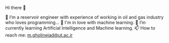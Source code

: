  Hi there 👋
 
 
 🔭 I’m a reservoir engineer with experience of working in oil and gas industry who loves programming...
 💬 I'm in love with machine learning.
 🌱 I’m currently learning Artificial Intelligence and Machine learning.
 📫 How to reach me: m.gholinejad@ut.ac.ir
 
 
 
